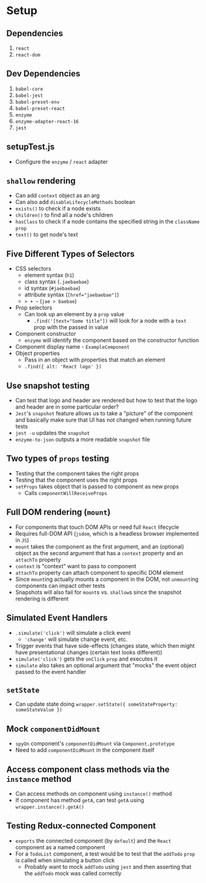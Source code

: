 # Setup

## Dependencies

1. `react`
1. `react-dom`

## Dev Dependencies

1. `babel-core`
2. `babel-jest`
3. `babel-preset-env`
4. `babel-preset-react`
5. `enzyme`
6. `enzyme-adapter-react-16`
7. `jest`

## setupTest.js

* Configure the `enzyme` / `react` adapter

## `shallow` rendering

* Can add `context` object as an arg
* Can also add `disableLifecycleMethods` boolean
* `exists()` to check if a node exists
* `children()` to find all a node's children
* `hasClass` to check if a node contains the specified string in the `className` `prop`
* `text()` to get node's text

## Five Different Types of Selectors

* CSS selectors
  * element syntax (`h1`)
  * class syntax (`.jaebaebae`)
  * id syntax (`#jaebaebae`)
  * attribute syntax (`[href="jaebaebae"]`)
  * `> + ~` (`jae > baebae`)
* Prop selectors
  * Can look up an element by a `prop` value
    * `.find('[text="Some title"])` will look for a node with a `text` prop with the passed in value
* Component constructor
  * `enzyme` will identify the component based on the constructor function
* Component display name - `ExampleComponent`
* Object properties
  * Pass in an object with properties that match an element
  * `.find({ alt: 'React logo' })`

## Use snapshot testing

* Can test that logo and header are rendered but how to test that the logo and header are in some particular order?
* `Jest`'s `snapshot` feature allows us to take a "picture" of the component and basically make sure that UI has not changed when running future tests
* `jest -u` updates the `snapshot`
* `enzyme-to-json` outputs a more readable `snapshot` file

## Two types of `props` testing

* Testing that the component takes the right props
* Testing that the component uses the right props
* `setProps` takes object that is passed to component as new props
  * Calls `componentWillReceiveProps`

## Full DOM rendering (`mount`)

* For components that touch DOM APIs or need full `React` lifecycle
* Requires full-DOM API (`jsdom`, which is a headless browser implemented in `JS`)
* `mount` takes the component as the first argument, and an (optional) object as the second argument that has a `context` property and an `attachTo` property
* `context` is "context" want to pass to component
* `attachTo` property can attach component to specific DOM element
* Since `mount`ing actually mounts a component in the DOM, not `unmount`ing components can impact other tests
* Snapshots will also fail for `mount`s vs. `shallow`s since the snapshot rendering is different

## Simulated Event Handlers

* `.simulate('click')` will simulate a click event
  * `'change'` will simulate change event, etc.
* Trigger events that have side-effects (changes state, which then might have presentational changes (certain text looks different))
* `simulate('click')` gets the `onClick` `prop` and executes it
* `simulate` also takes an optional argument that "mocks" the event object passed to the event handler

## `setState`

* Can update state doing `wrapper.setState({ someStateProperty: someStateValue })`

## Mock `componentDidMount`

* `spyOn` component's `componentDidMount` via `Component.prototype`
* Need to add `componentDidMount` in the component itself

## Access component class methods via the `instance` method

* Can access methods on component using `instance()` method
* If component has method `getA`, can test `getA` using `wrapper.instance().getA()`

## Testing Redux-connected Component

* `exports` the connected component (by `default`) and the `React` component as a named component
* For a `TodoList` component, a test would be to test that the `addTodo` `prop` is called when simulating a button click
  * Probably want to mock `addTodo` using `jest` and then asserting that the `addTodo` mock was called correctly
